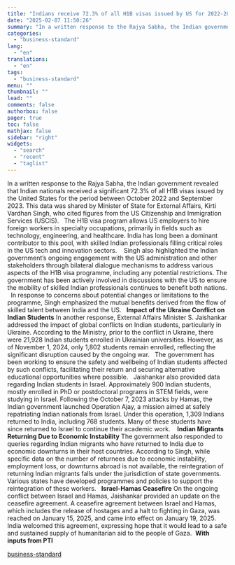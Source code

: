 ```yaml
---
title: "Indians receive 72.3% of all H1B visas issued by US for 2022-2023: Govt"
date: "2025-02-07 11:50:26"
summary: "In a written response to the Rajya Sabha, the Indian government revealed that Indian nationals received a significant 72.3% of all H1B visas issued by the United States for the period between October 2022 and September 2023. This data was shared by Minister of State for External Affairs, Kirti Vardhan..."
categories:
  - "business-standard"
lang:
  - "en"
translations:
  - "en"
tags:
  - "business-standard"
menu: ""
thumbnail: ""
lead: ""
comments: false
authorbox: false
pager: true
toc: false
mathjax: false
sidebar: "right"
widgets:
  - "search"
  - "recent"
  - "taglist"
---
```


In a written response to the Rajya Sabha, the Indian government revealed that Indian nationals received a significant 72.3% of all H1B visas issued by the United States for the period between October 2022 and September 2023. This data was shared by Minister of State for External Affairs, Kirti Vardhan Singh, who cited figures from the US Citizenship and Immigration Services (USCIS).
 
The H1B visa program allows US employers to hire foreign workers in specialty occupations, primarily in fields such as technology, engineering, and healthcare. India has long been a dominant contributor to this pool, with skilled Indian professionals filling critical roles in the US tech and innovation sectors. 
 
Singh also highlighted the Indian government’s ongoing engagement with the US administration and other stakeholders through bilateral dialogue mechanisms to address various aspects of the H1B visa programme, including any potential restrictions. The government has been actively involved in discussions with the US to ensure the mobility of skilled Indian professionals continues to benefit both nations.
 
In response to concerns about potential changes or limitations to the programme, Singh emphasized the mutual benefits derived from the flow of skilled talent between India and the US.
 
**Impact of the Ukraine Conflict on Indian Students**
In another response, External Affairs Minister S. Jaishankar addressed the impact of global conflicts on Indian students, particularly in Ukraine. According to the Ministry, prior to the conflict in Ukraine, there were 21,928 Indian students enrolled in Ukrainian universities. However, as of November 1, 2024, only 1,802 students remain enrolled, reflecting the significant disruption caused by the ongoing war.
 
The government has been working to ensure the safety and wellbeing of Indian students affected by such conflicts, facilitating their return and securing alternative educational opportunities where possible.
 
Jaishankar also provided data regarding Indian students in Israel. Approximately 900 Indian students, mostly enrolled in PhD or postdoctoral programs in STEM fields, were studying in Israel. Following the October 7, 2023 attacks by Hamas, the Indian government launched Operation Ajay, a mission aimed at safely repatriating Indian nationals from Israel. Under this operation, 1,309 Indians returned to India, including 768 students. Many of these students have since returned to Israel to continue their academic work. 
 
**Indian Migrants Returning Due to Economic Instability**
The government also responded to queries regarding Indian migrants who have returned to India due to economic downturns in their host countries. According to Singh, while specific data on the number of returnees due to economic instability, employment loss, or downturns abroad is not available, the reintegration of returning Indian migrants falls under the jurisdiction of state governments. Various states have developed programmes and policies to support the reintegration of these workers.
 
**Israel-Hamas Ceasefire**
On the ongoing conflict between Israel and Hamas, Jaishankar provided an update on the ceasefire agreement. A ceasefire agreement between Israel and Hamas, which includes the release of hostages and a halt to fighting in Gaza, was reached on January 15, 2025, and came into effect on January 19, 2025. India welcomed this agreement, expressing hope that it would lead to a safe and sustained supply of humanitarian aid to the people of Gaza.  **With inputs from PTI**

[business-standard](https://www.business-standard.com/finance/personal-finance/indians-receive-72-3-of-all-h1b-visas-issued-by-us-for-2022-2023-govt-125020700139_1.html)

